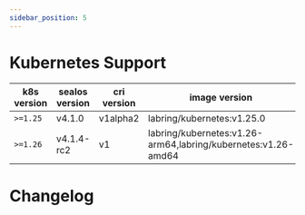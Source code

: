 ```yaml
---
sidebar_position: 5
---
```


# Kubernetes Support


| k8s version       | sealos version | cri version | image version                                                 |
|-------------------|----------------|-------------|---------------------------------------------------------------|
| `>=1.25`          | v4.1.0         | v1alpha2    | labring/kubernetes:v1.25.0                                    |
| `>=1.26`          | v4.1.4-rc2     | v1          | labring/kubernetes:v1.26-arm64,labring/kubernetes:v1.26-amd64 |


# Changelog

